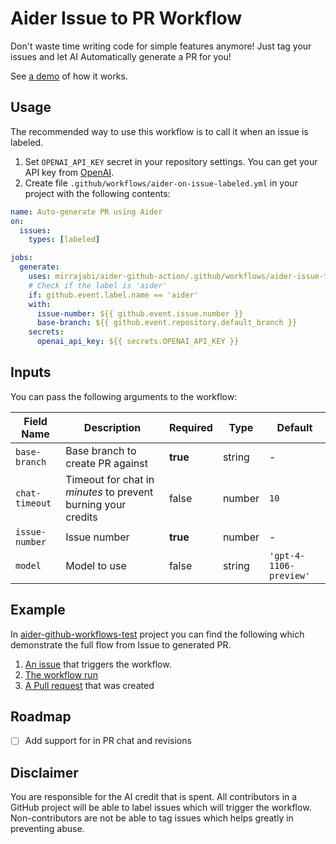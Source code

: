 # Aider Issue to PR Workflow

Don't waste time writing code for simple features anymore! Just tag your issues and let AI Automatically generate a PR for you!

See [a demo](#example) of how it works.

## Usage

The recommended way to use this workflow is to call it when an issue is labeled.

1. Set `OPENAI_API_KEY` secret in your repository settings. You can get your API key from [OpenAI](https://platform.openai.com/api-keys).
1. Create file `.github/workflows/aider-on-issue-labeled.yml` in your project with the following contents:

```yaml
name: Auto-generate PR using Aider
on:
  issues:
    types: [labeled]

jobs:
  generate:
    uses: mirrajabi/aider-github-action/.github/workflows/aider-issue-to-pr.yml@main
    # Check if the label is 'aider'
    if: github.event.label.name == 'aider'
    with:
      issue-number: ${{ github.event.issue.number }}
      base-branch: ${{ github.event.repository.default_branch }}
    secrets: 
      openai_api_key: ${{ secrets.OPENAI_API_KEY }}

```

## Inputs

You can pass the following arguments to the workflow:

| Field Name     | Description                                                   | Required | Type    | Default                  |
|-----------------|---------------------------------------------------------------|----------|---------|--------------------------|
| `base-branch`     | Base branch to create PR against                               | **true**     | string  | -                        |
| `chat-timeout`    | Timeout for chat in *minutes* to prevent burning your credits    | false    | number  | `10`                       |
| `issue-number`    | Issue number                                                  | **true**     | number  | -                        |
| `model`           | Model to use                                                  | false    | string  | `'gpt-4-1106-preview'`    |

## Example

In [aider-github-workflows-test](https://github.com/mirrajabi/aider-github-workflows-test/issues) project you can find the following which demonstrate the full flow from Issue to generated PR.

1. [An issue](https://github.com/mirrajabi/aider-github-workflows-test/issues/1) that triggers the workflow.
1. [The workflow run](https://github.com/mirrajabi/aider-github-workflows-test/actions/runs/7365081934)
1. [A Pull request](https://github.com/mirrajabi/aider-github-workflows-test/pull/2) that was created

## Roadmap

- [ ] Add support for in PR chat and revisions

## Disclaimer

You are responsible for the AI credit that is spent. All contributors in a GitHub project will be able to label issues which will trigger the workflow. Non-contributors are not be able to tag issues which helps greatly in preventing abuse.
